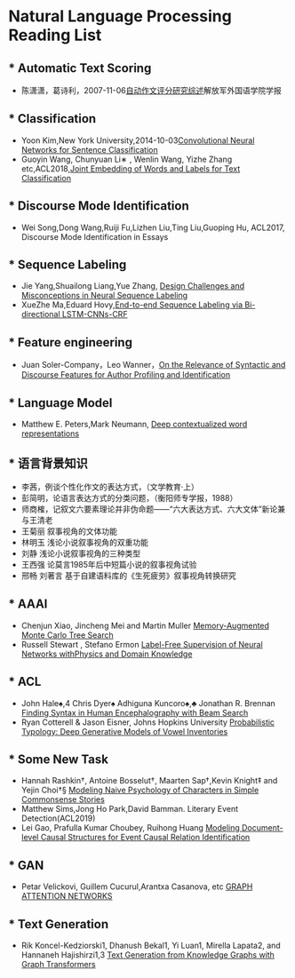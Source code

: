 Natural Language Processing Reading List
===========================
## * Automatic Text Scoring
* 陈潇潇，葛诗利，2007-11-06[自动作文评分研究综述](http://kreader.cnki.net/Kreader/CatalogViewPage.aspx?dbCode=CJFQ&filename=JFJW200805015&tablename=CJFD2008&compose=&first=1&uid=WEEvREcwSlJHSldRa1FhdXNXaEd1ZHpwQnAxNUw2YWVrOWFHeE5xbXhtVT0=$9A4hF_YAuvQ5obgVAqNKPCYcEjKensW4IQMovwHtwkF4VYPoHbKxJw!!)解放军外国语学院学报
## * Classification
* Yoon Kim,New York University,2014-10-03[Convolutional Neural Networks for Sentence Classification](https://arxiv.org/abs/1408.5882)
* Guoyin Wang, Chunyuan Li∗ , Wenlin Wang, Yizhe Zhang etc,ACL2018,[Joint Embedding of Words and Labels for Text Classification](https://arxiv.org/pdf/1805.04174.pdf)
## * Discourse Mode Identification
* Wei Song,Dong Wang,Ruiji Fu,Lizhen Liu,Ting Liu,Guoping Hu, ACL2017, Discourse Mode Identification in Essays
## * Sequence Labeling
* Jie Yang,Shuailong Liang,Yue Zhang, [Design Challenges and Misconceptions in Neural Sequence Labeling](https://amds123.github.io/2018/06/12/Design-Challenges-and-Misconceptions-in-Neural-Sequence-Labeling/)
* XueZhe Ma,Eduard Hovy,[End-to-end Sequence Labeling via Bi-directional LSTM-CNNs-CRF](https://arxiv.org/pdf/1603.01354.pdf)
## * Feature engineering
* Juan Soler-Company，Leo Wanner，[On the Relevance of Syntactic and Discourse Features for Author Profiling and Identification](https://www.researchgate.net/publication/315894402_On_the_Relevance_of_Syntactic_and_Discourse_Features_for_Author_Profiling_and_Identification)
## * Language Model
* Matthew E. Peters,Mark Neumann, [Deep contextualized word representations](https://arxiv.org/abs/1802.05365?context=cs)
## * 语言背景知识
* 李茜，例谈个性化作文的表达方式，（文学教育·上）
* 彭简明，论语言表达方式的分类问题，（衡阳师专学报，1988）
* 师商榷，记叙文六要素理论并非伪命题——“六大表达方式、六大文体”新论兼与王清老
* 王菊丽 叙事视角的文体功能
* 林明玉 浅论小说叙事视角的双重功能
* 刘静 浅论小说叙事视角的三种类型
* 王西强 论莫言1985年后中短篇小说的叙事视角试验
* 邢畅 刘著言 基于自建语料库的《生死疲劳》叙事视角转换研究
## * AAAI
* Chenjun Xiao, Jincheng Mei and Martin Muller [Memory-Augmented Monte Carlo Tree Search](https://webdocs.cs.ualberta.ca/~mmueller/ps/2018/Chenjun-Xiao-M-MCTS-aaai18-final.pdf)
* Russell Stewart , Stefano Ermon [Label-Free Supervision of Neural Networks withPhysics and Domain Knowledge](https://arxiv.org/abs/1609.05566)
## * ACL
* John Hale♠,4 Chris Dyer♠ Adhiguna Kuncoro♠,♣ Jonathan R. Brennan [Finding Syntax in Human Encephalography with Beam Search](https://arxiv.org/pdf/1806.04127.pdf)
* Ryan Cotterell & Jason Eisner, Johns Hopkins University [Probabilistic Typology: Deep Generative Models of Vowel Inventories](https://arxiv.org/abs/1705.01684)
## * Some New Task
* Hannah Rashkin†, Antoine Bosselut†, Maarten Sap†,Kevin Knight‡ and Yejin Choi†§ [Modeling Naive Psychology of Characters in Simple Commonsense Stories](https://www.aclweb.org/anthology/P18-1213)
* Matthew Sims,Jong Ho Park,David Bamman. Literary Event Detection(ACL2019)
* Lei Gao, Prafulla Kumar Choubey, Ruihong Huang [Modeling Document-level Causal Structures for Event Causal Relation
Identification](https://www.aclweb.org/anthology/N19-1179)
## * GAN
* Petar Velickovi, Guillem Cucurul,Arantxa Casanova, etc [GRAPH ATTENTION NETWORKS](https://arxiv.org/abs/1710.10903)
## * Text Generation
*  Rik Koncel-Kedziorski1, Dhanush Bekal1, Yi Luan1, Mirella Lapata2, and Hannaneh Hajishirzi1,3 [Text Generation from Knowledge Graphs with Graph Transformers](https://arxiv.org/abs/1904.02342v1)

